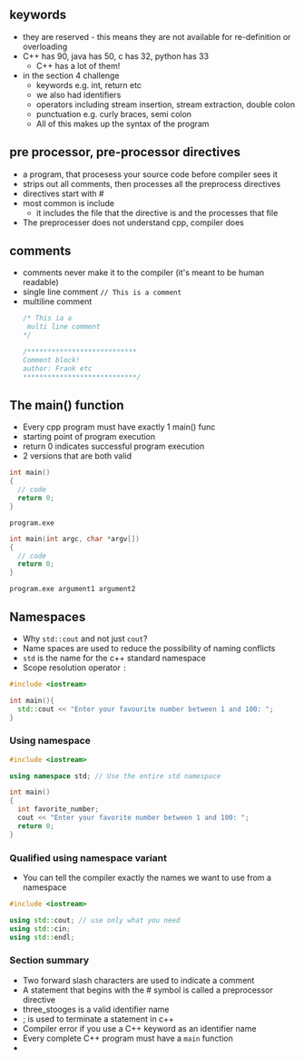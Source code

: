  
## keywords
   * they are reserved - this means they are not available for re-definition or overloading
   * C++ has 90, java has 50, c has 32, python has 33
     * C++ has a lot of them!
 * in the section 4 challenge 
   * keywords e.g. int, return etc
   * we also had identifiers
   * operators including stream insertion, stream extraction, double colon
   * punctuation e.g. curly braces, semi colon
   * All of this makes up the syntax of the program

## pre processor, pre-processor directives
   * a program, that procesess your source code before compiler sees it
   * strips out all comments, then processes all the preprocess directives
   * directives start with #
   * most common is include
     * it includes the file that the directive is and the processes that file
   * The preprocesser does not understand cpp, compiler does
  

## comments
  * comments never make it to the compiler (it's meant to be human readable)
  * single line comment `// This is a comment`
  * multiline comment
    ```cpp
    /* This ia a
     multi line comment
    */

    /***************************
    Comment block!
    author: Frank etc
    ****************************/
    ```
    
## The main() function
* Every cpp program must have exactly 1 main() func
* starting point of program execution
* return 0 indicates successful program execution
* 2 versions that are both valid

```cpp
int main()
{
  // code
  return 0;
}
```
`program.exe`

```cpp
int main(int argc, char *argv[])
{
  // code
  return 0;
}
```
`program.exe argument1 argument2`

## Namespaces
* Why `std::cout` and not just `cout`?
* Name spaces are used to reduce the possibility of naming conflicts
* `std` is the name for the c++ standard namespace
* Scope resolution operator `:`
  

```cpp
#include <iostream>

int main(){
  std::cout << "Enter your favourite number between 1 and 100: ";
}
```

### Using namespace

```cpp
#include <iostream>

using namespace std; // Use the entire std namespace

int main()
{
  int favorite_number;
  cout << "Enter your favorite number between 1 and 100: ";
  return 0;
}

```

### Qualified using namespace variant
* You can tell the compiler exactly the names we want to use from a namespace

```cpp
#include <iostream>

using std::cout; // use only what you need
using std::cin;
using std::endl;

```

### Section summary
* Two forward slash characters are used to indicate a comment
* A statement that begins with the # symbol is called a preprocessor directive
* three_stooges is a valid identifier name
* ; is used to terminate a statement in c++
* Compiler error if you use a C++ keyword as an identifier name
* Every complete C++ program must have a `main` function
* 